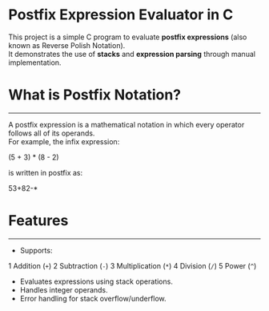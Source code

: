 # Postfix Expression Evaluator in C

This project is a simple C program to evaluate **postfix expressions** (also known as Reverse Polish Notation).  
It demonstrates the use of **stacks** and **expression parsing** through manual implementation.



# What is Postfix Notation?
---------------------------
A postfix expression is a mathematical notation in which every operator follows all of its operands.  
For example, the infix expression:

(5 + 3) * (8 - 2)

is written in postfix as:

53+82-*



# Features
----------
* Supports:
 
 1 Addition (`+`)
  2 Subtraction (`-`)
  3 Multiplication (`*`)
  4 Division (`/`)
  5 Power (`^`)

* Evaluates expressions using stack operations.
* Handles integer operands.
* Error handling for stack overflow/underflow.
